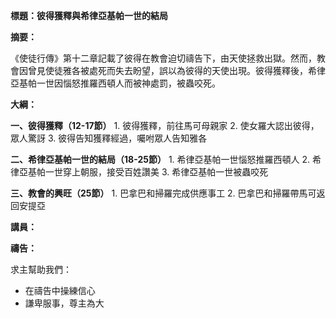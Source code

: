 **標題：彼得獲釋與希律亞基帕一世的結局**

**摘要：**

《使徒行傳》第十二章記載了彼得在教會迫切禱告下，由天使拯救出獄。然而，教會因曾見使徒雅各被處死而失去盼望，誤以為彼得的天使出現。彼得獲釋後，希律亞基帕一世因惱怒推羅西頓人而被神處罰，被蟲咬死。

**大綱：**

**一、彼得獲釋（12-17節）**
    1. 彼得獲釋，前往馬可母親家
    2. 使女羅大認出彼得，眾人驚訝
    3. 彼得告知獲釋經過，囑咐眾人告知雅各

**二、希律亞基帕一世的結局（18-25節）**
    1. 希律亞基帕一世惱怒推羅西頓人
    2. 希律亞基帕一世穿上朝服，接受百姓讚美
    3. 希律亞基帕一世被蟲咬死

**三、教會的興旺（25節）**
    1. 巴拿巴和掃羅完成供應事工
    2. 巴拿巴和掃羅帶馬可返回安提亞

**講員：**

**禱告：**

求主幫助我們：
* 在禱告中操練信心
* 謙卑服事，尊主為大